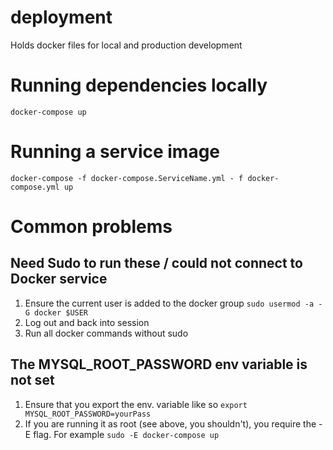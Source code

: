 # deployment
Holds docker files for local and production development

# Running dependencies locally
`docker-compose up`

# Running a service image
`docker-compose -f docker-compose.ServiceName.yml - f docker-compose.yml up`

# Common problems
## Need Sudo to run these / could not connect to Docker service
1. Ensure the current user is added to the docker group
`sudo usermod -a -G docker $USER`
2. Log out and back into session
3. Run all docker commands without sudo

## The MYSQL_ROOT_PASSWORD env variable is not set
1. Ensure that you export the env. variable like so
`export MYSQL_ROOT_PASSWORD=yourPass`
2. If you are running it as root (see above, you shouldn't), you require the -E flag. For example
`sudo -E docker-compose up`